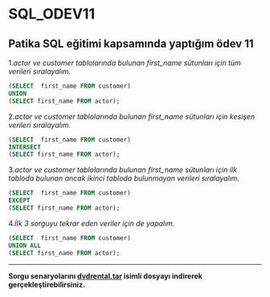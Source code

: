 # SQL_ODEV11
**Patika SQL eğitimi kapsamında yaptığım ödev 11**
--------------
1._actor ve customer tablolarında bulunan first_name sütunları için tüm verileri sıralayalım._
```sql
(SELECT  first_name FROM customer)
UNION
(SELECT first_name FROM actor);
```
2._actor ve customer tablolarında bulunan first_name sütunları için kesişen verileri sıralayalım._
```sql
(SELECT  first_name FROM customer)
INTERSECT
(SELECT first_name FROM actor);
```
3._actor ve customer tablolarında bulunan first_name sütunları için ilk tabloda bulunan ancak ikinci tabloda bulunmayan verileri sıralayalım._
```sql
(SELECT  first_name FROM customer)
EXCEPT
(SELECT first_name FROM actor);
```
4._İlk 3 sorguyu tekrar eden veriler için de yapalım._
```sql
(SELECT  first_name FROM customer)
UNION ALL
(SELECT first_name FROM actor);
```

---------------
**Sorgu senaryolarını [dvdrental.tar](https://www.postgresqltutorial.com/wp-content/uploads/2019/05/dvdrental.zip) isimli dosyayı indirerek gerçekleştirebilirsiniz.**
